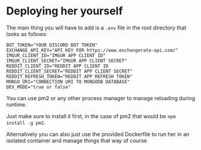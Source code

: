 # Deploying her yourself
The main thing you will have to add is a `.env` file in the root directory that looks as follows:

```.env
BOT_TOKEN="YOUR DISCORD BOT TOKEN"
EXCHANGE_API_KEY="API KEY FOR https://www.exchangerate-api.com/"
IMGUR_CLIENT_ID="IMGUR APP CLIENT ID"
IMGUR_CLIENT_SECRET="IMGUR APP CLIENT SECRET"
REDDIT_CLIENT_ID="REDDIT APP CLIENT ID
REDDIT_CLIENT_SECRET="REDDIT APP CLIENT SECRET"
REDDIT_REFRESH_TOKEN="REDDIT APP REFRESH TOKEN"
MONGO_URI="CONNECTION URI TO MONGODB DATABASE"
DEV_MODE="true or false"
```

You can use pm2 or any other process manager to manage reloading during runtime.

Just make sure to install it first, in the case of pm2 that would be `npm install -g pm2`.

Alternatively you can also just use the provided Dockerfile to run her in an isolated container and manage things that way of course
